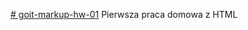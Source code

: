 [# goit-markup-hw-01](https://rafalgalecki.github.io/goit-markup-hw-01/)
Pierwsza praca domowa z HTML
